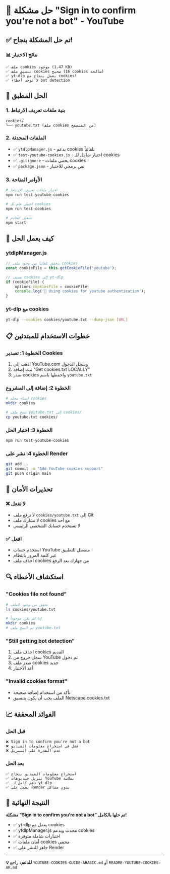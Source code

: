 # 🤖 حل مشكلة "Sign in to confirm you're not a bot" - YouTube

## ✅ تم حل المشكلة بنجاح!

### 📊 نتائج الاختبار
```
✅ ملف cookies موجود (1.47 KB)
✅ تنسيق ملف cookies صحيح (16 cookies صالحة)
✅ yt-dlp يعمل بنجاح مع cookies!
✅ لا توجد أخطاء bot detection
```

## 🎯 الحل المطبق

### 1. بنية ملفات تعريف الارتباط
```
cookies/
└── youtube.txt (ملف cookies من المتصفح)
```

### 2. الملفات المحدثة
- ✅ `ytdlpManager.js` - يدعم cookies تلقائياً
- ✅ `test-youtube-cookies.js` - اختبار شامل للـ cookies
- ✅ `.gitignore` - يحمي ملفات cookies
- ✅ `package.json` - نص برمجي للاختبار

### 3. الأوامر المتاحة
```bash
# اختبار ملفات تعريف الارتباط
npm run test-youtube-cookies

# اختبار عام للـ cookies
npm run test-cookies

# تشغيل الخادم
npm start
```

## 🔧 كيف يعمل الحل

### ytdlpManager.js
```javascript
// يتحقق تلقائياً من وجود ملف cookies
const cookieFile = this.getCookieFile('youtube');

// يضيف cookies إلى yt-dlp
if (cookieFile) {
    options.cookiesFile = cookieFile;
    console.log('🍪 Using cookies for youtube authentication');
}
```

### yt-dlp مع cookies
```bash
yt-dlp --cookies cookies/youtube.txt --dump-json [URL]
```

## 📋 خطوات الاستخدام للمبتدئين

### الخطوة 1: تصدير Cookies
1. اذهب إلى YouTube.com وسجل الدخول
2. ثبت إضافة "Get cookies.txt LOCALLY"
3. صدر cookies واحفظها باسم `youtube.txt`

### الخطوة 2: إضافة إلى المشروع
```bash
# إنشاء مجلد cookies
mkdir cookies

# نسخ ملف youtube.txt إلى cookies/
cp youtube.txt cookies/
```

### الخطوة 3: اختبار الحل
```bash
npm run test-youtube-cookies
```

### الخطوة 4: نشر على Render
```bash
git add .
git commit -m "Add YouTube cookies support"
git push origin main
```

## 🚨 تحذيرات الأمان

### ❌ لا تفعل
- لا ترفع ملف `cookies/youtube.txt` إلى Git
- لا تشارك ملف cookies مع أحد
- لا تستخدم حسابك الشخصي الرئيسي

### ✅ افعل
- استخدم حساب YouTube منفصل للتطبيق
- غير كلمة المرور بانتظام
- احذف ملف cookies من جهازك بعد الرفع

## 🔍 استكشاف الأخطاء

### "Cookies file not found"
```bash
# تحقق من وجود الملف
ls cookies/youtube.txt

# إذا لم يكن موجوداً
mkdir cookies
# ثم انسخ ملف youtube.txt
```

### "Still getting bot detection"
1. احذف ملف cookies القديم
2. سجل خروج من YouTube ثم دخول
3. صدر ملف cookies جديد
4. أعد الاختبار

### "Invalid cookies format"
- تأكد من استخدام إضافة صحيحة
- الملف يجب أن يكون بتنسيق Netscape cookies.txt

## 📈 الفوائد المحققة

### قبل الحل
```
❌ Sign in to confirm you're not a bot
❌ فشل في استخراج معلومات الفيديو
❌ عدم القدرة على التنزيل
```

### بعد الحل
```
✅ استخراج معلومات الفيديو بنجاح
✅ تنزيل فيديوهات YouTube بسلاسة
✅ دعم كامل لـ yt-dlp
✅ يعمل على Render بدون مشاكل
```

## 🎉 النتيجة النهائية

**مشكلة "Sign in to confirm you're not a bot" تم حلها بالكامل!**

- ✅ yt-dlp يعمل مع cookies
- ✅ ytdlpManager.js محدث ويدعم cookies
- ✅ اختبارات شاملة متوفرة
- ✅ أمان ملفات cookies محمي
- ✅ جاهز للنشر على Render

---

**💡 للدعم:** راجع `YOUTUBE-COOKIES-GUIDE-ARABIC.md` أو `README-YOUTUBE-COOKIES-AR.md`